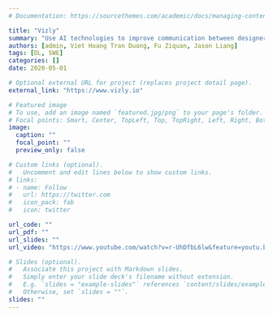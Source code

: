 ```yaml
---
# Documentation: https://sourcethemes.com/academic/docs/managing-content/

title: "Vizly"
summary: "Use AI technologies to improve communication between designers and clients"
authors: [admin, Viet Hoang Tran Duong, Fu Ziquan, Jason Liang]
tags: [DL, SWE]
categories: []
date: 2020-05-01

# Optional external URL for project (replaces project detail page).
external_link: "https://www.vizly.io"

# Featured image
# To use, add an image named `featured.jpg/png` to your page's folder.
# Focal points: Smart, Center, TopLeft, Top, TopRight, Left, Right, BottomLeft, Bottom, BottomRight.
image:
  caption: ""
  focal_point: ""
  preview_only: false

# Custom links (optional).
#   Uncomment and edit lines below to show custom links.
# links:
# - name: Follow
#   url: https://twitter.com
#   icon_pack: fab
#   icon: twitter

url_code: ""
url_pdf: ""
url_slides: ""
url_video: "https://www.youtube.com/watch?v=r-UhDfbL6lw&feature=youtu.be"

# Slides (optional).
#   Associate this project with Markdown slides.
#   Simply enter your slide deck's filename without extension.
#   E.g. `slides = "example-slides"` references `content/slides/example-slides.md`.
#   Otherwise, set `slides = ""`.
slides: ""
---
```

